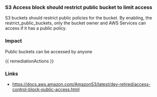 
### S3 Access block should restrict public bucket to limit access

S3 buckets should restrict public policies for the bucket. By enabling, the restrict_public_buckets, only the bucket owner and AWS Services can access if it has a public policy.

### Impact
Public buckets can be accessed by anyone

<!-- DO NOT CHANGE -->
{{ remediationActions }}

### Links
- https://docs.aws.amazon.com/AmazonS3/latest/dev-retired/access-control-block-public-access.html
        